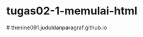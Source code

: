 # tugas02-1-memulai-html
#   t h e n i n e 0 9 1 . j u d u l d a n p a r a g r a f . g i t h u b . i o  
 